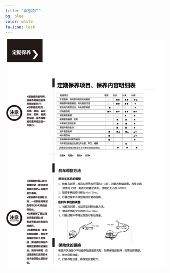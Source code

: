 ```yaml
---
title: "自检项目"
bg: blue
color: white
fa-icon: lock
---
```


![image tooltip here](/img/images/8_01.jpg)